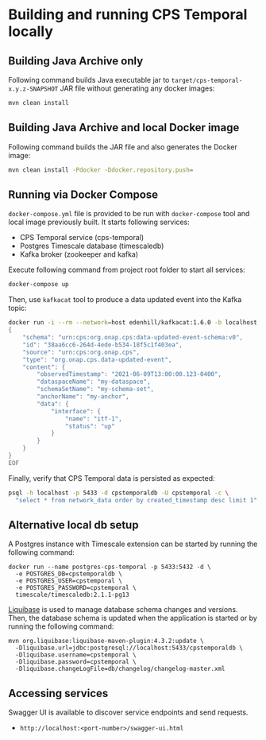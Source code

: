 <!--
  ============LICENSE_START=======================================================
   Copyright (C) 2021 Bell Canada.
  ================================================================================
  Licensed under the Apache License, Version 2.0 (the "License");
  you may not use this file except in compliance with the License.
  You may obtain a copy of the License at

       http://www.apache.org/licenses/LICENSE-2.0

  Unless required by applicable law or agreed to in writing, software
  distributed under the License is distributed on an "AS IS" BASIS,
  WITHOUT WARRANTIES OR CONDITIONS OF ANY KIND, either express or implied.
  See the License for the specific language governing permissions and
  limitations under the License.

  SPDX-License-Identifier: Apache-2.0
  ============LICENSE_END=========================================================
-->

# Building and running CPS Temporal locally

## Building Java Archive only

Following command builds Java executable jar to `target/cps-temporal-x.y.z-SNAPSHOT` JAR file
without generating any docker images:

```bash
mvn clean install
```

## Building Java Archive and local Docker image

Following command builds the JAR file and also generates the Docker image:

```bash
mvn clean install -Pdocker -Ddocker.repository.push=
```

## Running via Docker Compose

`docker-compose.yml` file is provided to be run with `docker-compose` tool and local image previously built.
It starts following services:

* CPS Temporal service (cps-temporal)
* Postgres Timescale database (timescaledb)
* Kafka broker (zookeeper and kafka)

Execute following command from project root folder to start all services:

```bash
docker-compose up
```

Then, use `kafkacat` tool to produce a data updated event into the Kafka topic:

```bash
docker run -i --rm --network=host edenhill/kafkacat:1.6.0 -b localhost:19092 -t cps.cfg-state-events -D/ -P <<EOF
{
    "schema": "urn:cps:org.onap.cps:data-updated-event-schema:v0",
    "id": "38aa6cc6-264d-4ede-b534-18f5c1f403ea",
    "source": "urn:cps:org.onap.cps",
    "type": "org.onap.cps.data-updated-event",
    "content": {
        "observedTimestamp": "2021-06-09T13:00:00.123-0400",
        "dataspaceName": "my-dataspace",
        "schemaSetName": "my-schema-set",
        "anchorName": "my-anchor",
        "data": {
            "interface": {
                "name": "itf-1",
                "status": "up"
            }
        }
    }
}
EOF
```

Finally, verify that CPS Temporal data is persisted as expected:

```bash
psql -h localhost -p 5433 -d cpstemporaldb -U cpstemporal -c \
  "select * from network_data order by created_timestamp desc limit 1"
```

## Alternative local db setup

A Postgres instance with Timescale extension can be started by running the following command:

```
docker run --name postgres-cps-temporal -p 5433:5432 -d \
  -e POSTGRES_DB=cpstemporaldb \
  -e POSTGRES_USER=cpstemporal \
  -e POSTGRES_PASSWORD=cpstemporal \
  timescale/timescaledb:2.1.1-pg13
```

[Liquibase](https://www.liquibase.org/) is used to manage database schema changes and versions.
Then, the database schema is updated when the application is started or by running the following command:

```
mvn org.liquibase:liquibase-maven-plugin:4.3.2:update \
  -Dliquibase.url=jdbc:postgresql://localhost:5433/cpstemporaldb \
  -Dliquibase.username=cpstemporal \
  -Dliquibase.password=cpstemporal \
  -Dliquibase.changeLogFile=db/changelog/changelog-master.xml
```

## Accessing services

Swagger UI is available to discover service endpoints and send requests.

* `http://localhost:<port-number>/swagger-ui.html`

